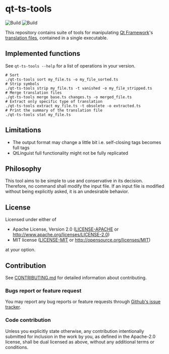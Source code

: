 # qt-ts-tools
![Build](https://github.com/mrtryhard/qt-ts-tools/actions/workflows/rust.yml/badge.svg) ![Build](https://github.com/mrtryhard/qt-ts-tools/actions/workflows/security.yml/badge.svg)

This repository contains suite of tools for manipulating [Qt Framework](https://www.qt.io/product)'s [translation files](https://wiki.qt.io/QtInternationalization), contained in a single executable.

## Implemented functions
See `qt-ts-tools --help` for a list of operations in your version.

```shell
# Sort
./qt-ts-tools sort my_file.ts -o my_file_sorted.ts
# Strip symbols
./qt-ts-tools strip my_file.ts -t vanished -o my_file_stripped.ts
# Merge translation files
./qt-ts-tools merge base.ts changes.ts -o merged_file.ts 
# Extract only specific type of translation
./qt-ts-tools extract my_file.ts -t obsolete -o extracted.ts
# Print the summary of the translation file
./qt-ts-tools stat my_file.ts
```

## Limitations
* The output format may change a little bit i.e. self-closing tags becomes full tags
* QtLinguist full functionality might not be fully replicated

## Philosophy
This tool aims to be simple to use and conservative in its decision. Therefore, no command shall modify the input file.
If an input file is modified without being explicitly asked, it is an undesirable behavior. 

## License

Licensed under either of

* Apache License, Version 2.0
  ([LICENSE-APACHE](LICENSE-APACHE) or http://www.apache.org/licenses/LICENSE-2.0)
* MIT license
  ([LICENSE-MIT](LICENSE-MIT) or http://opensource.org/licenses/MIT)

at your option.

## Contribution
See [CONTRIBUTING.md](./CONTRIBUTING.md) for detailed information about contributing.

### Bugs report or feature request
You may report any bug reports or feature requests through [Github's issue tracker](https://github.com/mrtryhard/qt-ts-tools/issues/).

### Code contribution
Unless you explicitly state otherwise, any contribution intentionally submitted
for inclusion in the work by you, as defined in the Apache-2.0 license, shall be
dual licensed as above, without any additional terms or conditions.
